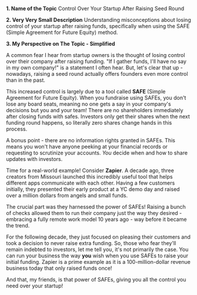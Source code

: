 **1. Name of the Topic**
Control Over Your Startup After Raising Seed Round

**2. Very Very Small Description**
Understanding misconceptions about losing control of your startup after raising funds, specifically when using the SAFE (Simple Agreement for Future Equity) method. 

**3. My Perspective on The Topic - Simplified**

A common fear I hear from startup owners is the thought of losing control over their company after raising funding. "If I gather funds, I'll have no say in my own company!" is a statement I often hear. But, let's clear that up - nowadays, raising a seed round actually offers founders even more control than in the past. 

This increased control is largely due to a tool called **SAFE** (Simple Agreement for Future Equity). When you fundraise using SAFEs, you don't lose any board seats, meaning no one gets a say in your company's decisions but you and your team! There are no shareholders immediately after closing funds with safes. Investors only get their shares when the next funding round happens, so literally zero shares change hands in this process.

A bonus point - there are no information rights granted in SAFEs. This means you won't have anyone peeking at your financial records or requesting to scrutinize your accounts. _You_ decide when and how to share updates with investors. 

Time for a real-world example! Consider **Zapier**. A decade ago, three creators from Missouri launched this incredibly useful tool that helps different apps communicate with each other. Having a few customers initially, they presented their early product at a YC demo day and raised over a million dollars from angels and small funds. 

The crucial part was they harnessed the power of SAFEs! Raising a bunch of checks allowed them to run their company just the way they desired - embracing a fully remote work model 10 years ago - way before it became the trend.

For the following decade, they just focused on pleasing their customers and took a decision to never raise extra funding. So, those who fear they'll remain indebted to investors, let me tell you, it's not primarily the case. You can run your business the way **you** wish when you use SAFEs to raise your initial funding. Zapier is a prime example as it is a 100-million-dollar revenue business today that only raised funds once! 

And that, my friends, is that power of SAFEs, giving you all the control you need over your startup!